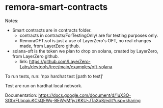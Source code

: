 # remora-smart-contracts

Notes:

- Smart contracts are in contracts folder.
  - contracts in contracts/ForTestingOnly/ are for testing purposes only.
  - RemoraOFT.sol is just a use of LayerZero's OFT, no real changes made, from LayerZero github.
- solana-oft is the token we plan to drop on solana, created by LayerZero, from LayerZero github.
  - link: https://github.com/LayerZero-Labs/devtools/tree/main/examples/oft-solana

To run tests, run:
'npx hardhat test [path to test]'

Test are run on hardhat local network.

Documentation:
https://docs.google.com/document/d/1uX3Q-SGbrFLbpaiuKCsQEWg-BEWyMfjyzKKU-JTaXq8/edit?usp=sharing
